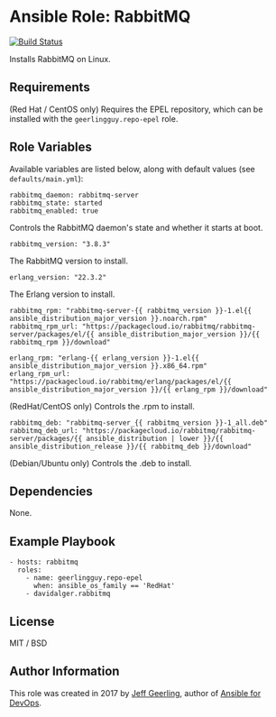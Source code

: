 # Ansible Role: RabbitMQ

[![Build Status](https://travis-ci.org/davidalger/ansible-role-rabbitmq.svg?branch=master)](https://travis-ci.org/davidalger/ansible-role-rabbitmq)

Installs RabbitMQ on Linux.

## Requirements

(Red Hat / CentOS only) Requires the EPEL repository, which can be installed with the `geerlingguy.repo-epel` role.

## Role Variables

Available variables are listed below, along with default values (see `defaults/main.yml`):

    rabbitmq_daemon: rabbitmq-server
    rabbitmq_state: started
    rabbitmq_enabled: true

Controls the RabbitMQ daemon's state and whether it starts at boot.

    rabbitmq_version: "3.8.3"

The RabbitMQ version to install.

    erlang_version: "22.3.2"

The Erlang version to install.

    rabbitmq_rpm: "rabbitmq-server-{{ rabbitmq_version }}-1.el{{ ansible_distribution_major_version }}.noarch.rpm"
    rabbitmq_rpm_url: "https://packagecloud.io/rabbitmq/rabbitmq-server/packages/el/{{ ansible_distribution_major_version }}/{{ rabbitmq_rpm }}/download"

    erlang_rpm: "erlang-{{ erlang_version }}-1.el{{ ansible_distribution_major_version }}.x86_64.rpm"
    erlang_rpm_url: "https://packagecloud.io/rabbitmq/erlang/packages/el/{{ ansible_distribution_major_version }}/{{ erlang_rpm }}/download"

(RedHat/CentOS only) Controls the .rpm to install.

    rabbitmq_deb: "rabbitmq-server_{{ rabbitmq_version }}-1_all.deb"
    rabbitmq_deb_url: "https://packagecloud.io/rabbitmq/rabbitmq-server/packages/{{ ansible_distribution | lower }}/{{ ansible_distribution_release }}/{{ rabbitmq_deb }}/download"

(Debian/Ubuntu only) Controls the .deb to install.

## Dependencies

None.

## Example Playbook

    - hosts: rabbitmq
      roles:
        - name: geerlingguy.repo-epel
          when: ansible_os_family == 'RedHat'
        - davidalger.rabbitmq

## License

MIT / BSD

## Author Information

This role was created in 2017 by [Jeff Geerling](https://www.jeffgeerling.com/), author of [Ansible for DevOps](https://www.ansiblefordevops.com/).
